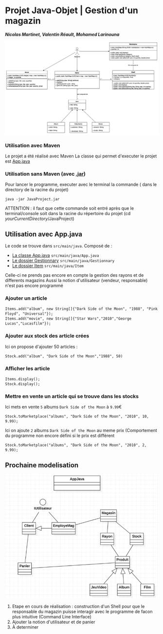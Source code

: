 # Projet Java-Objet | Gestion d'un magazin
_**Nicolas Martinet, Valentin Réault, Mohamed Larinouna**_

![Première modélisation](temporaryModel1.png)

### Utilisation avec Maven

Le projet a été réalisé avec Maven
La classe qui permet d'executer le projet est [App.java](src/main/java/App.java)

### Utilisation sans Maven (avec [.jar](JavaProject.jar))

Pour lancer le programme, executer avec le terminal la commande ( dans le directory de la racine du projet)
```
java -jar JavaProject.jar
```
ATTENTION : il faut que cette commande soit entré après que le terminal/console soit dans la racine du répertoire du projet (cd *yourCurrentDirectory*/JavaProject)


## Utilisation avec App.java

Le code se trouve dans `src/main/java`.
Composé de :
- [La classe App.java](src/main/java/App.java) `src/main/java/App.java`
- [Le dossier Gestionnary](src/main/java/Gestionnary) `src/main/java/Gestionnary`
- [Le dossier Item](src/main/java/Item) `src/main/java/Item`

Celle-ci ne prends pas encore en compte la gestion des rayons et de differents magazins
Aussi la notion d'utilisateur (vendeur, responsable) n'est pas encore programmé


### Ajouter un article

```
Items.add("album", new String[]{"Dark Side of the Moon", "1988", "Pink Floyd", "Universal"});
Items.add("movie", new String[]{"Star Wars","2010","George Lucas","Lucasfilm"});
```

### Ajouter aux stock des article crées

Ici on propose d'ajouter 50 articles :

```
Stock.add("album", "Dark Side of the Moon","1988", 50)
```

### Afficher les article

```
Items.display();
Stock.display();
```


### Mettre en vente un article qui se trouve dans les stocks

Ici mets en vente `5` albums `Dark Side of the Moon` à `9.99`€
```
Stock.toMarketplace("albums", "Dark Side of the Moon", "2010", 10, 9.99);
```

Ici on ajoute `2` albums `Dark Side of the Moon` au meme prix (Comportement du programme non encore défini si le prix est différent
```
Stock.toMarketplace("albums", "Dark Side of the Moon", "2010", 2, 9.99);
```

## Prochaine modelisation

![Première modélisation](tamporarymodel2.png)

1. Etape en cours de réalisation : construction d'un Shell pour que le responsable du magazin puisse interagir avec le programme de facon plus intuitive (Command Line Interface)
2. Ajouter la notion d'utilisateur et de panier
3. À determiner
